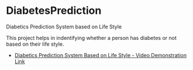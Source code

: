 # DiabetesPrediction
Diabetics Prediction System based on Life Style

This project helps in indentifying whether a person has diabetes or not based on their life style.

- [Diabetics Prediction System Based on Life Style - Video Demonstration Link](https://drive.google.com/file/d/1ZGz94fhVSuFNG9-dtxHMs3VwCcIYTpCT/view?usp=sharing)
